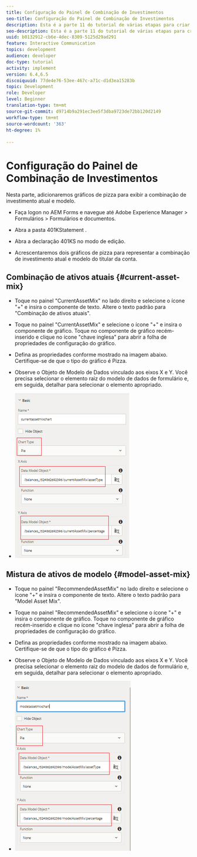```yaml
---
title: Configuração do Painel de Combinação de Investimentos
seo-title: Configuração do Painel de Combinação de Investimentos
description: Esta é a parte 11 do tutorial de várias etapas para criar seu primeiro documento de comunicações interativas.Nesta parte, adicionaremos gráficos de pizza para exibir o mix de investimento atual e de modelo.
seo-description: Esta é a parte 11 do tutorial de várias etapas para criar seu primeiro documento de comunicações interativas.Nesta parte, adicionaremos gráficos de pizza para exibir o mix de investimento atual e de modelo.
uuid: b0132912-cb6e-4dec-8309-5125d29ad291
feature: Interactive Communication
topics: development
audience: developer
doc-type: tutorial
activity: implement
version: 6.4,6.5
discoiquuid: 77de4e76-53ee-467c-a71c-d1d3ea15283b
topic: Development
role: Developer
level: Beginner
translation-type: tm+mt
source-git-commit: d9714b9a291ec3ee5f3dba9723de72bb120d2149
workflow-type: tm+mt
source-wordcount: '363'
ht-degree: 1%

---
```



# Configuração do Painel de Combinação de Investimentos

Nesta parte, adicionaremos gráficos de pizza para exibir a combinação de investimento atual e modelo.

* Faça logon no AEM Forms e navegue até Adobe Experience Manager > Formulários > Formulários e documentos.

* Abra a pasta 401KStatement .

* Abra a declaração 401KS no modo de edição.

* Acrescentaremos dois gráficos de pizza para representar a combinação de investimento atual e modelo do titular da conta.

## Combinação de ativos atuais {#current-asset-mix}

* Toque no painel &quot;CurrentAssetMix&quot; no lado direito e selecione o ícone &quot;+&quot; e insira o componente de texto. Altere o texto padrão para &quot;Combinação de ativos atuais&quot;.

* Toque no painel &quot;CurrentAssetMix&quot; e selecione o ícone &quot;+&quot; e insira o componente de gráfico. Toque no componente de gráfico recém-inserido e clique no ícone &quot;chave inglesa&quot; para abrir a folha de propriedades de configuração do gráfico.

* Defina as propriedades conforme mostrado na imagem abaixo. Certifique-se de que o tipo do gráfico é Pizza.

* Observe o Objeto de Modelo de Dados vinculado aos eixos X e Y. Você precisa selecionar o elemento raiz do modelo de dados de formulário e, em seguida, detalhar para selecionar o elemento apropriado.

* ![currentassetmix](assets/currentassetmixchart.png)

## Mistura de ativos de modelo {#model-asset-mix}

* Toque no painel &quot;RecommendedAssetMix&quot; no lado direito e selecione o ícone &quot;+&quot; e insira o componente de texto. Altere o texto padrão para &quot;Model Asset Mix&quot;.

* Toque no painel &quot;RecommendedAssetMix&quot; e selecione o ícone &quot;+&quot; e insira o componente de gráfico. Toque no componente de gráfico recém-inserido e clique no ícone &quot;chave inglesa&quot; para abrir a folha de propriedades de configuração do gráfico.

* Defina as propriedades conforme mostrado na imagem abaixo. Certifique-se de que o tipo do gráfico é Pizza.

* Observe o Objeto de Modelo de Dados vinculado aos eixos X e Y. Você precisa selecionar o elemento raiz do modelo de dados de formulário e, em seguida, detalhar para selecionar o elemento apropriado.

* ![assettype](assets/modelassettypechart.png)

